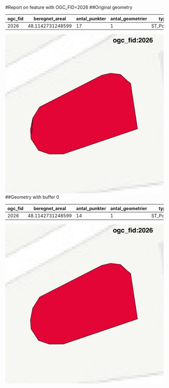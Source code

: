 #Report on feature with OGC_FID=2026
##Original geometry



| ogc_fid |  beregnet_areal  | antal_punkter | antal_geometrier |    type    |
|---------|------------------|---------------|------------------|------------|
|    2026 | 48.1142731248599 |            17 |                1 | ST_Polygon|
![geom](../images/2026_invalid.jpg)
##Geometry with buffer 0



| ogc_fid |  beregnet_areal  | antal_punkter | antal_geometrier |    type    |
|---------|------------------|---------------|------------------|------------|
|    2026 | 48.1142731248599 |            14 |                1 | ST_Polygon|
![geom](../images/2026_buffer0.jpg)
